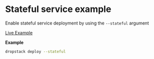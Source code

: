 # Stateful service example

Enable stateful service deployment by using the `--stateful` argument

[Live Example](https://dcipnlrc.cloud.dropstack.run/files)

**Example**

```bash
dropstack deploy --stateful
```
